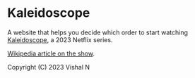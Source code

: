 # Kaleidoscope

A website that helps you decide which order to start watching [Kaleidoscope](https://www.netflix.com/title/80992058), a 2023 Netflix series.

[Wikipedia article on the show](https://en.wikipedia.org/wiki/Kaleidoscope_(American_TV_series)).

Copyright (C) 2023 Vishal N
